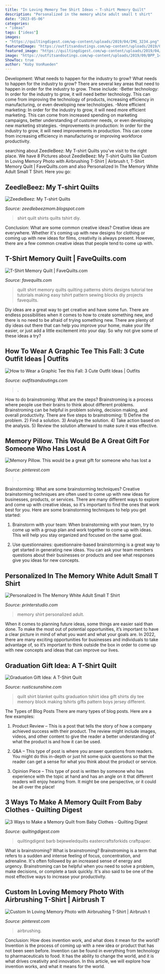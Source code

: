 ```yaml
---
title: "In Loving Memory Tee Shirt Ideas ~ T-shirt Memory Quilt"
description: "Personalized in the memory white adult small t shirt"
date: "2023-05-06"
categories:
- "ideas"
tags: ["ideas"]
images:
- "https://quiltingdigest.com/wp-content/uploads/2019/04/IMG_3234.png"
featuredImage: "https://outfitsandoutings.com/wp-content/uploads/2019/09/BPP_1486.jpg"
featured_image: "https://quiltingdigest.com/wp-content/uploads/2019/04/IMG_3234.png"
image: "https://outfitsandoutings.com/wp-content/uploads/2019/09/BPP_1486.jpg"
ShowToc: true
author: "Koby VonRueden"
---
```



Development: What needs to happen for the industry to grow?
What needs to happen for the industry to grow? 
There are several key areas that need to happen in order for the industry to grow. These include: 
-Better technology: In order for the industry to grow, it will need better technology. This can come from improving the technology of products, increasing efficiency in manufacturing, or even developing new technologies. 
-More efficient marketing: In order for the industry to grow, it will need more efficient marketing. This can come from increased spending on marketing campaigns, better understanding of customer needs, or even developing new marketing strategies. 
-Improvements in production: In order for the industry to grow, it will need improvements in production. This can come from increasing efficiency in manufacturing or improving workforce productivity.

	

		
searching about ZeedleBeez: My T-shirt Quilts you've visit to the right place. We have 8 Pictures about ZeedleBeez: My T-shirt Quilts like Custom In Loving Memory Photo with Airbrushing T-Shirt | Airbrush t, T-Shirt Memory Quilt | FaveQuilts.com and also Personalized In The Memory White Adult Small T Shirt. Here you go:
		
    
## ZeedleBeez: My T-shirt Quilts

<img loading=lazy src="http://1.bp.blogspot.com/-w-S9q7tKZ1U/UP84Z3j0cfI/AAAAAAAAAKI/Ex2Kt0y0sR8/s1600/DSC00536.JPG" onerror="this.onerror=null;this.src='https://tse2.mm.bing.net/th?id=OIP.FJd42KJi0ZZW41W2Se_VrQHaFj&amp;pid=15.1';" alt="ZeedleBeez: My T-shirt Quilts">

_Source: zeedlebeezmom.blogspot.com_

>shirt quilt shirts quilts tshirt diy. 

	

Conclusion: What are some common creative ideas?
Creative ideas are everywhere. Whether it's coming up with new designs for clothing or coming up with new ideas for films, creativity is always present. However, there are a few common creative ideas that people tend to come up with.

    
## T-Shirt Memory Quilt | FaveQuilts.com

<img loading=lazy src="http://irepo.primecp.com/2014/11/202623/t-shirt-memory-quilt_ExtraLarge1000_ID-808153.jpg?v=808153" onerror="this.onerror=null;this.src='https://tse2.mm.bing.net/th?id=OIP.EfdQfuaREHOGKF8OgWtxOQHaIs&amp;pid=15.1';" alt="T-Shirt Memory Quilt | FaveQuilts.com">

_Source: favequilts.com_

>quilt shirt memory quilts quilting patterns shirts designs tutorial tee tutorials making easy tshirt pattern sewing blocks diy projects favequilts. 

	

Diy ideas are a great way to get creative and have some fun. There are endless possibilities when it comes to how to create something new, and there is no need to be afraid of trying something new. There are plenty of diy ideas out there that can help you improve your home, make your life easier, or just add a little excitement into your day. So why not give some of these ideas a try?

    
## How To Wear A Graphic Tee This Fall: 3 Cute Outfit Ideas | Outfits

<img loading=lazy src="https://outfitsandoutings.com/wp-content/uploads/2019/09/BPP_1486.jpg" onerror="this.onerror=null;this.src='https://tse3.mm.bing.net/th?id=OIP.I2FMAk0z214m2Rhrbbgh5wHaLG&amp;pid=15.1';" alt="How to Wear a Graphic Tee this Fall: 3 Cute Outfit Ideas | Outfits">

_Source: outfitsandoutings.com_

>. 

	

How to do brainstroming: What are the steps?
Brainstroming is a process where people use their brains to think about different problems. Brainstroming can be helpful in problem solving, decision making, and overall productivity. There are five steps to brainstroming: 1) Define the problem. 2) Find a solution. 3) Analyze the solution. 4) Take action based on the analysis. 5) Review the solution afterward to make sure it was effective.

    
## Memory Pillow. This Would Be A Great Gift For Someone Who Has Lost A

<img loading=lazy src="https://i.pinimg.com/originals/53/ad/b4/53adb46e068d204174af51f8d59231d5.jpg" onerror="this.onerror=null;this.src='https://tse4.mm.bing.net/th?id=OIP.TRPmVaUyp6F6yn9-6suyygHaJ4&amp;pid=15.1';" alt="Memory Pillow. This would be a great gift for someone who has lost a">

_Source: pinterest.com_

>. 

	

Brainstorming: What are some brainstorming techniques?
Creative brainstorming techniques are often used to come up with new ideas for businesses, products, or services. There are many different ways to explore and come up with creative ideas, so it's important to find the ones that work best for you. Here are some brainstorming techniques to help you get started:
1. Brainstorm with your team: When brainstorming with your team, try to come up with a group plan and work together to come up with ideas. This will help you stay organized and focused on the same goal.

2. Use questionnaires: questionnaire-based brainstorming is a great way to get started in generating new ideas. You can ask your team members questions about their businesses or products and see what responses give you ideas for new concepts.


    
## Personalized In The Memory White Adult Small T Shirt

<img loading=lazy src="http://www.printerstudio.com/AttachFiles/WebsiteImages/Product_Show/FI_11644.jpg" onerror="this.onerror=null;this.src='https://tse1.mm.bing.net/th?id=OIP.2-K2MHM4NGfrB21dI64qTQHaHa&amp;pid=15.1';" alt="Personalized In The Memory White Adult Small T Shirt">

_Source: printerstudio.com_

>memory shirt personalized adult. 

	

When it comes to planning future ideas, some things are easier said than done. To make the most out of potential opportunities, it’s important to have a clear picture in mind of what you want and what your goals are. In 2022, there are many exciting opportunities for businesses and individuals to take advantage of, so it’s important to think outside the box in order to come up with new concepts and ideas that can improve our lives.

    
## Graduation Gift Idea: A T-Shirt Quilt

<img loading=lazy src="http://www.rusticsunshine.com/wp-content/uploads/2010/05/blanket.jpg" onerror="this.onerror=null;this.src='https://tse4.mm.bing.net/th?id=OIP.QLbcFUSt_XyDBdsf-fRzMAHaJ4&amp;pid=15.1';" alt="Graduation Gift Idea: A T-Shirt Quilt">

_Source: rusticsunshine.com_

>quilt shirt blanket quilts graduation tshirt idea gift shirts diy tee memory block making tshirts gifts pattern boys jersey different. 

	

The Types of Blog Posts
There are many types of blog posts. Here are a few examples:
1. Product Review – This is a post that tells the story of how a company achieved success with their product. The review might include images, videos, and other content to give the reader a better understanding of what the product is and how it can be used.

2. Q&A – This type of post is where you answer questions from readers. You might do this in-depth or just hit some quick questions so that the reader can get a sense for what you think about the product or service.

3. Opinion Piece – This type of post is written by someone who has experience with the topic at hand and has an angle on it that different readers will enjoy hearing from. It might be one perspective, or it could be all over the place!


    
## 3 Ways To Make A Memory Quilt From Baby Clothes - Quilting Digest

<img loading=lazy src="https://quiltingdigest.com/wp-content/uploads/2019/04/IMG_3234.png" onerror="this.onerror=null;this.src='https://tse1.mm.bing.net/th?id=OIP.Q779C32nLpX658eVg2LIyAHaGf&amp;pid=15.1';" alt="3 Ways to Make a Memory Quilt from Baby Clothes - Quilting Digest">

_Source: quiltingdigest.com_

>quiltingdigest barb bejeweledquilts eastercraftsforkids craftpaper. 

	

What is brainstroming?
What is brainstroming? Brainstroming is a term that refers to a sudden and intense feeling of focus, concentration, and adrenaline. It's often followed by an increased sense of energy and urgency. Brainstroming can be helpful when you need to solve a problem, make decisions, or complete a task quickly. It's also said to be one of the most effective ways to increase your productivity.

    
## Custom In Loving Memory Photo With Airbrushing T-Shirt | Airbrush T

<img loading=lazy src="https://i.pinimg.com/736x/e8/d2/f2/e8d2f27022aa50ac9322942b69443970.jpg" onerror="this.onerror=null;this.src='https://tse4.mm.bing.net/th?id=OIP.X9o1ciweO6xvwICmOspdoQHaHN&amp;pid=15.1';" alt="Custom In Loving Memory Photo with Airbrushing T-Shirt | Airbrush t">

_Source: pinterest.com_

>airbrushing. 

	

Conclusion: How does invention work, and what does it mean for the world?
Invention is the process of coming up with a new idea or product that has not been seen before. Invention can be found in everything from technology to pharmaceuticals to food. It has the ability to change the world, and it is what drives creativity and innovation. In this article, we will explore how invention works, and what it means for the world.

